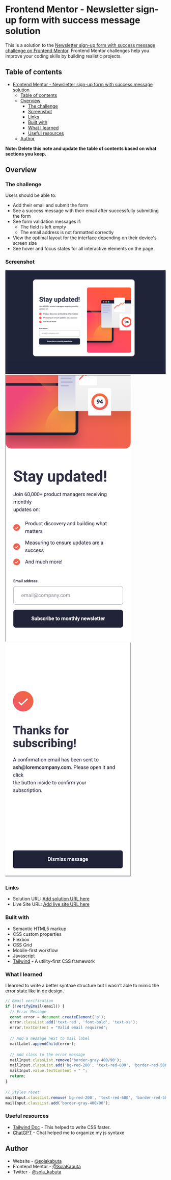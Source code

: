 # Frontend Mentor - Newsletter sign-up form with success message solution

This is a solution to the [Newsletter sign-up form with success message challenge on Frontend Mentor](https://www.frontendmentor.io/challenges/newsletter-signup-form-with-success-message-3FC1AZbNrv). Frontend Mentor challenges help you improve your coding skills by building realistic projects. 

## Table of contents

- [Frontend Mentor - Newsletter sign-up form with success message solution](#frontend-mentor---newsletter-sign-up-form-with-success-message-solution)
  - [Table of contents](#table-of-contents)
  - [Overview](#overview)
    - [The challenge](#the-challenge)
    - [Screenshot](#screenshot)
    - [Links](#links)
    - [Built with](#built-with)
    - [What I learned](#what-i-learned)
    - [Useful resources](#useful-resources)
  - [Author](#author)

**Note: Delete this note and update the table of contents based on what sections you keep.**

## Overview

### The challenge

Users should be able to:

- Add their email and submit the form
- See a success message with their email after successfully submitting the form
- See form validation messages if:
  - The field is left empty
  - The email address is not formatted correctly
- View the optimal layout for the interface depending on their device's screen size
- See hover and focus states for all interactive elements on the page

### Screenshot

![Desktop](./assets/screenshots/desktop.png)
![Mobile](./assets/screenshots/mobile.png)
![Success](./assets/screenshots/success.png)


### Links

- Solution URL: [Add solution URL here](https://github.com/SolaKabuta/newsletter-sign-up-success)
- Live Site URL: [Add live site URL here](https://your-live-site-url.com)

### Built with

- Semantic HTML5 markup
- CSS custom properties
- Flexbox
- CSS Grid
- Mobile-first workflow
- Javascript
- [Tailwind](https://tailwindcss.com/) - A utility-first CSS framework


### What I learned

I learned to write a better syntaxe structure but I wasn't able to mimic the error state like in de design.

```javascript
// Email verification
if (!verifyEmail(email)) {
  // Error Message
  const error = document.createElement('p');
  error.classList.add('text-red', 'font-bold', 'text-xs');
  error.textContent = "Valid email required";

  // Add a message next to mail label
  mailLabel.appendChild(error);

  // Add class to the error message
  mailInput.classList.remove('border-gray-400/90');
  mailInput.classList.add('bg-red-200', 'text-red-600', 'border-red-500');
  mailInput.value.textContent = " ";
  return;
}

// Styles reset
mailInput.classList.remove('bg-red-200', 'text-red-600', 'border-red-500');
mailInput.classList.add('border-gray-400/90');
```

### Useful resources

- [Tailwind Doc](https://tailwindcss.com/) - This helped to write CSS faster.
- [ChatGPT](https://chatgpt.com/) - Chat helped me to organize my js syntaxe 


## Author

- Website - [@solakabuta](https://www.solakabuta.com)
- Frontend Mentor - [@SolaKabuta](https://www.frontendmentor.io/profile/SolaKabuta)
- Twitter - [@sola_kabuta](https://x.com/sola_kabuta)
